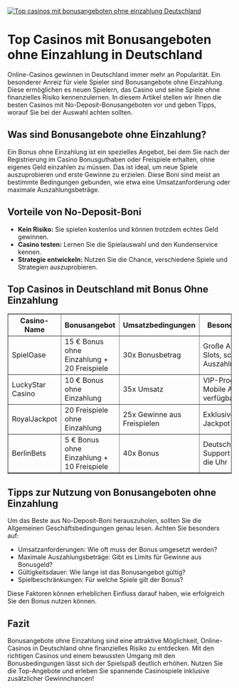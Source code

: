 [![Top casinos mit bonusangeboten ohne einzahlung Deutschland](https://123-caf.pages.dev/gitsignup.png)](https://vrmoo.ru/Bt82HjjY)

<h1>Top Casinos mit Bonusangeboten ohne Einzahlung in Deutschland</h1>  <p>Online-Casinos gewinnen in Deutschland immer mehr an Popularität. Ein besonderer Anreiz für viele Spieler sind Bonusangebote ohne Einzahlung. Diese ermöglichen es neuen Spielern, das Casino und seine Spiele ohne finanzielles Risiko kennenzulernen. In diesem Artikel stellen wir Ihnen die besten Casinos mit No-Deposit-Bonusangeboten vor und geben Tipps, worauf Sie bei der Auswahl achten sollten.</p>  <h2>Was sind Bonusangebote ohne Einzahlung?</h2>  <p>Ein Bonus ohne Einzahlung ist ein spezielles Angebot, bei dem Sie nach der Registrierung im Casino Bonusguthaben oder Freispiele erhalten, ohne eigenes Geld einzahlen zu müssen. Das ist ideal, um neue Spiele auszuprobieren und erste Gewinne zu erzielen. Diese Boni sind meist an bestimmte Bedingungen gebunden, wie etwa eine Umsatzanforderung oder maximale Auszahlungsbeträge.</p>  <h2>Vorteile von No-Deposit-Boni</h2>  <ul>   <li><strong>Kein Risiko:</strong> Sie spielen kostenlos und können trotzdem echtes Geld gewinnen.</li>   <li><strong>Casino testen:</strong> Lernen Sie die Spielauswahl und den Kundenservice kennen.</li>   <li><strong>Strategie entwickeln:</strong> Nutzen Sie die Chance, verschiedene Spiele und Strategien auszuprobieren.</li> </ul>  <h2>Top Casinos in Deutschland mit Bonus Ohne Einzahlung</h2>  <table border="1" cellpadding="10" cellspacing="0">   <thead>     <tr>       <th>Casino-Name</th>       <th>Bonusangebot</th>       <th>Umsatzbedingungen</th>       <th>Besonderheiten</th>     </tr>   </thead>   <tbody>     <tr>       <td>SpielOase</td>       <td>15 € Bonus ohne Einzahlung + 20 Freispiele</td>       <td>30x Bonusbetrag</td>       <td>Große Auswahl an Slots, schnelle Auszahlungen</td>     </tr>     <tr>       <td>LuckyStar Casino</td>       <td>10 € Bonus ohne Einzahlung</td>       <td>35x Umsatz</td>       <td>VIP-Programm, Mobile App verfügbar</td>     </tr>     <tr>       <td>RoyalJackpot</td>       <td>20 Freispiele ohne Einzahlung</td>       <td>25x Gewinne aus Freispielen</td>       <td>Exklusive Jackpot-Spiele</td>     </tr>     <tr>       <td>BerlinBets</td>       <td>5 € Bonus ohne Einzahlung + 10 Freispiele</td>       <td>40x Bonus</td>       <td>Deutschsprachiger Support rund um die Uhr</td>     </tr>   </tbody> </table>  <h2>Tipps zur Nutzung von Bonusangeboten ohne Einzahlung</h2>  <p>Um das Beste aus No-Deposit-Boni herauszuholen, sollten Sie die Allgemeinen Geschäftsbedingungen genau lesen. Achten Sie besonders auf:</p>  <ul>   <li>Umsatzanforderungen: Wie oft muss der Bonus umgesetzt werden?</li>   <li>Maximale Auszahlungsbeträge: Gibt es Limits für Gewinne aus Bonusgeld?</li>   <li>Gültigkeitsdauer: Wie lange ist das Bonusangebot gültig?</li>   <li>Spielbeschränkungen: Für welche Spiele gilt der Bonus?</li> </ul>  <p>Diese Faktoren können erheblichen Einfluss darauf haben, wie erfolgreich Sie den Bonus nutzen können.</p>  <h2>Fazit</h2>  <p>Bonusangebote ohne Einzahlung sind eine attraktive Möglichkeit, Online-Casinos in Deutschland ohne finanzielles Risiko zu entdecken. Mit den richtigen Casinos und einem bewussten Umgang mit den Bonusbedingungen lässt sich der Spielspaß deutlich erhöhen. Nutzen Sie die Top-Angebote und erleben Sie spannende Casinospiele inklusive zusätzlicher Gewinnchancen!</p>
